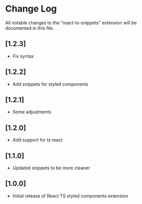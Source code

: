 # Change Log

All notable changes to the "react-ts-snippets" extension will be documented in this file.

## [1.2.3]

- Fix syntax

## [1.2.2]

- Add snippets for styled components

## [1.2.1]

- Some adjustments

## [1.2.0]

- Add support for ts react

## [1.1.0]

- Updated snippets to be more cleaner

## [1.0.0]

- Initial release of React TS styled components extension
